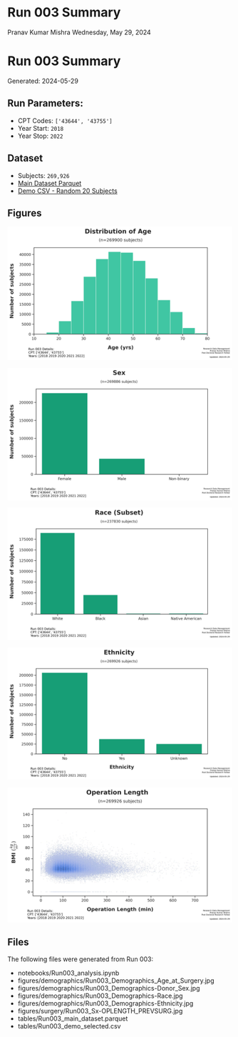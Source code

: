 # Run 003 Summary
Pranav Kumar Mishra
Wednesday, May 29, 2024

# Run 003 Summary

Generated: 2024-05-29

## Run Parameters:

- CPT Codes: `['43644', '43755']`
- Year Start: `2018`
- Year Stop: `2022`

## Dataset

- Subjects: `269,926`
- [Main Dataset
  Parquet](data/analysis/bariatric/runs/run_003/tables/Run003_main_dataset.parquet)
- [Demo CSV - Random 20
  Subjects](data/analysis/bariatric/runs/run_003/tables/Run003_demo_selected.csv)

## Figures

![Run003_Demographics_Age_at_Surgery.jpg](figures/demographics/Run003_Demographics_Age_at_Surgery.jpg)

![Run003_Demographics-Donor_Sex.jpg](figures/demographics/Run003_Demographics-Donor_Sex.jpg)

![Run003_Demographics-Race.jpg](figures/demographics/Run003_Demographics-Race.jpg)

![Run003_Demographics-Ethnicity.jpg](figures/demographics/Run003_Demographics-Ethnicity.jpg)

![Run003_Sx-OPLENGTH_PREVSURG.jpg](figures/surgery/Run003_Sx-OPLENGTH_PREVSURG.jpg)

## Files

The following files were generated from Run 003:

- notebooks/Run003_analysis.ipynb
- figures/demographics/Run003_Demographics_Age_at_Surgery.jpg
- figures/demographics/Run003_Demographics-Donor_Sex.jpg
- figures/demographics/Run003_Demographics-Race.jpg
- figures/demographics/Run003_Demographics-Ethnicity.jpg
- figures/surgery/Run003_Sx-OPLENGTH_PREVSURG.jpg
- tables/Run003_main_dataset.parquet
- tables/Run003_demo_selected.csv

